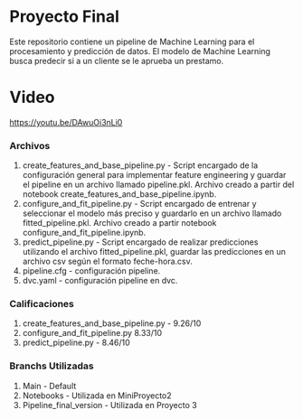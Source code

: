 # Proyecto Final
Este repositorio contiene un pipeline de Machine Learning para el procesamiento y predicción de datos. El modelo de Machine Learning busca predecir si a un cliente se le aprueba un prestamo.

# Video
https://youtu.be/DAwuOi3nLi0

### Archivos
1. create_features_and_base_pipeline.py - Script encargado de la configuración general para implementar feature engineering y guardar el pipeline en un archivo llamado pipeline.pkl. Archivo creado a partir del notebook create_features_and_base_pipeline.ipynb.
2. configure_and_fit_pipeline.py - Script encargado de entrenar y seleccionar el modelo más preciso y guardarlo en un archivo llamado fitted_pipeline.pkl. Archivo creado a partir notebook configure_and_fit_pipeline.ipynb.
3. predict_pipeline.py - Script encargado de realizar predicciones utilizando el archivo fitted_pipeline.pkl, guardar las predicciones en un archivo csv según el formato feche-hora.csv.
4. pipeline.cfg - configuración pipeline.
5. dvc.yaml - configuración pipeline en dvc.

### Calificaciones
1. create_features_and_base_pipeline.py - 9.26/10
2. configure_and_fit_pipeline.py 8.33/10
3. predict_pipeline.py - 8.46/10

### Branchs Utilizadas
1. Main - Default
2. Notebooks - Utilizada en MiniProyecto2
3. Pipeline_final_version - Utilizada en Proyecto 3




